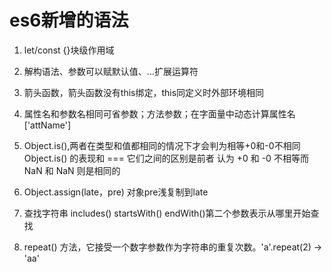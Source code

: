 # es6新增的语法

1. let/const {}块级作用域
2. 解构语法、参数可以赋默认值、...扩展运算符
3. 箭头函数，箭头函数没有this绑定，this同定义时外部环境相同
4. 属性名和参数名相同可省参数；方法参数；在字面量中动态计算属性名['attName']

5. Object.is(),两者在类型和值都相同的情况下才会判为相等+0和-0不相同 Object.is() 的表现和 === 它们之间的区别是前者 认为 +0 和 -0 不相等而 NaN 和 NaN 则是相同的
6. Object.assign(late，pre)  对象pre浅复制到late
7. 查找字符串 includes() startsWith() endWith()第二个参数表示从哪里开始查找
8.  repeat() 方法，它接受一个数字参数作为字符串的重复次数。'a'.repeat(2) -> 'aa'